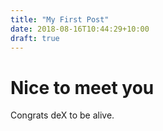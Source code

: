 ```yaml
---
title: "My First Post"
date: 2018-08-16T10:44:29+10:00
draft: true
---
```



# Nice to meet you
Congrats deX to be alive.
